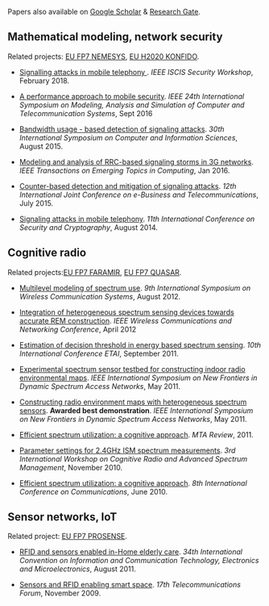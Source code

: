 Papers also available on <a target="_blank" href="https://scholar.google.com/citations?hl=en&user=nKImWsoAAAAJ">Google Scholar</a> & <a target="_blank" href="https://www.researchgate.net/profile/Mihajlo_Pavloski">Research Gate</a>.

## Mathematical modeling, network security

Related projects: <a target="_blank" href="http://www.nemesys-project.eu/nemesys">EU FP7 NEMESYS</a>, <a target="_blank" href="https://konfido-project.eu/">EU H2020 KONFIDO</a>.

- <a target="_blank" href="https://link.springer.com/chapter/10.1007/978-3-319-95189-8_12"> Signalling attacks in mobile telephony </a>.
_IEEE ISCIS Security Workshop_, February 2018.

- <a target="_blank" href="https://ieeexplore.ieee.org/document/7774598">A performance approach to mobile security</a>.
_IEEE 24th International Symposium on Modeling, Analysis and Simulation of Computer and Telecommunication Systems_, Sept 2016

- <a target="_blank" href="https://link.springer.com/chapter/10.1007/978-3-319-22635-4_9"> Bandwidth usage - based detection of signaling attacks</a>. 
_30th International Symposium on Computer and Information Sciences_, August 2015.

- <a target="_blank" href="https://ieeexplore.ieee.org/document/7004004"> Modeling and analysis of RRC-based signaling storms in 3G networks</a>.
_IEEE Transactions on Emerging Topics in Computing_, Jan 2016.

- <a target="_blank" href="https://ieeexplore.ieee.org/document/7518065"> Counter-based detection and mitigation of signaling attacks</a>. 
_12th International Joint Conference on e-Business and Telecommunications_, July 2015.

- <a target="_blank" href="https://ieeexplore.ieee.org/document/7509491">Signaling attacks in mobile telephony</a>. 
_11th International Conference on Security and Cryptography_, August 2014. 

## Cognitive radio

Related projects:<a target="_blank" href="https://cordis.europa.eu/project/rcn/93764/factsheet/en">EU FP7 FARAMIR<a>, <a target="_blank" href="https://cordis.europa.eu/project/rcn/93812/factsheet/en"> EU FP7 QUASAR</a>.

- <a target="_blank" href="https://ieeexplore.ieee.org/abstract/document/6328334">Multilevel modeling of spectrum use</a>. 
_9th International Symposium on Wireless Communication Systems_, August 2012.

- <a target="_blank" href="https://ieeexplore.ieee.org/document/6214480"> Integration of heterogeneous spectrum sensing devices towards accurate REM construction</a>. 
_IEEE Wireless Communications and Networking Conference_, April 2012

- <a target="_blank" href="https://www.researchgate.net/publication/303696936_Estimation_Of_Decision_Threshold_In_Energy_Based_Spectrum_Sensing">Estimation of decision threshold in energy based spectrum sensing</a>. 
_10th International Conference ETAI_, September 2011.

- <a target="_blank" href="https://ieeexplore.ieee.org/document/5936253">Experimental spectrum sensor testbed for constructing indoor radio environmental maps</a>. 
_IEEE International Symposium on New Frontiers in Dynamic Spectrum Access Networks_, May 2011.

- <a target="_blank" href="https://ieeexplore.ieee.org/document/5936266">Constructing radio environment maps with heterogeneous spectrum sensors</a>. **Awarded best demonstration**.
_IEEE International Symposium on New Frontiers in Dynamic Spectrum Access Networks_, May 2011.

- <a target="_blank" href="http://journal.mta.ro/index.php?m=volumes&id_volum=15&id_articol=127"> Efficient spectrum utilization: a cognitive approach</a>.
_MTA Review_, 2011.

- <a target="_blank" href="https://ieeexplore.ieee.org/document/5702772"> Parameter settings for 2.4GHz ISM spectrum measurements</a>.
_3rd International Workshop on Cognitive Radio and Advanced Spectrum Management_, November 2010.

- <a target="_blank" href="https://ieeexplore.ieee.org/document/5509054">Efficient spectrum utilization: a cognitive approach</a>. 
_8th International Conference on Communications_, June 2010. 

## Sensor networks, IoT

Related project: <a target="_blank" href="https://cordis.europa.eu/project/rcn/87580/factsheet/en"> EU FP7 PROSENSE</a>.

- <a target="_blank" href="https://ieeexplore.ieee.org/document/5967066"> RFID and sensors enabled in-Home elderly care</a>. 
_34th International Convention on Information and Communication Technology, Electronics and Microelectronics_, August 2011.

- <a target="_blank" href="https://www.researchgate.net/publication/235695474_Sensors_and_RFID_Enabling_Smart_Space"> Sensors and RFID enabling smart space</a>.
_17th Telecommunications Forum_, November 2009.